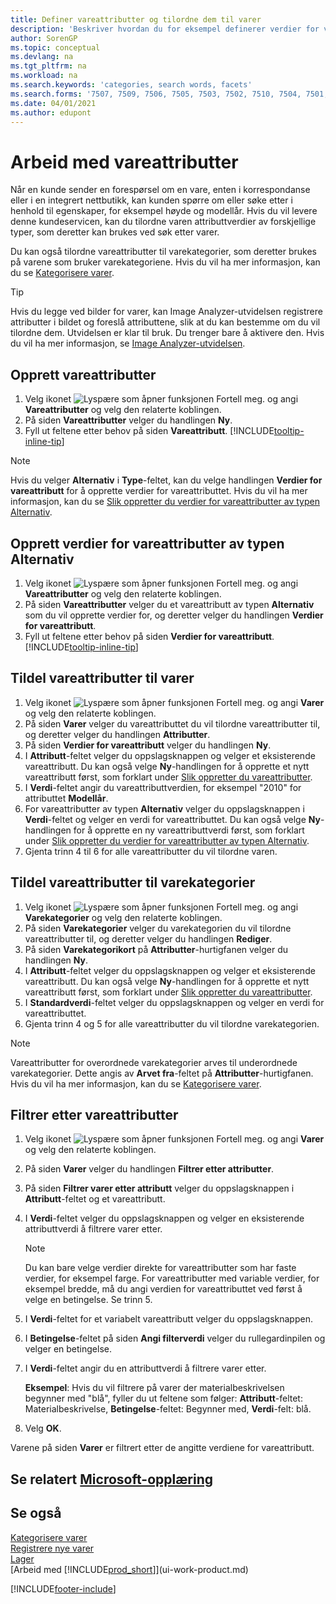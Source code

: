 ```yaml
---
title: Definer vareattributter og tilordne dem til varer
description: 'Beskriver hvordan du for eksempel definerer verdier for vareattributt som kan brukes som søkeord, og knytter dem til varer og varekategorier.'
author: SorenGP
ms.topic: conceptual
ms.devlang: na
ms.tgt_pltfrm: na
ms.workload: na
ms.search.keywords: 'categories, search words, facets'
ms.search.forms: '7507, 7509, 7506, 7505, 7503, 7502, 7510, 7504, 7501, 7500, 9110, 5734, 7508'
ms.date: 04/01/2021
ms.author: edupont
---
```

# Arbeid med vareattributter

Når en kunde sender en forespørsel om en vare, enten i korrespondanse eller i en integrert nettbutikk, kan kunden spørre om eller søke etter i henhold til egenskaper, for eksempel høyde og modellår. Hvis du vil levere denne kundeservicen, kan du tilordne varen attributtverdier av forskjellige typer, som deretter kan brukes ved søk etter varer.

Du kan også tilordne vareattributter til varekategorier, som deretter brukes på varene som bruker varekategoriene. Hvis du vil ha mer informasjon, kan du se [Kategorisere varer](inventory-how-categorize-items.md).

> [!TIP]  
> Hvis du legge ved bilder for varer, kan Image Analyzer-utvidelsen registrere attributter i bildet og foreslå attributtene, slik at du kan bestemme om du vil tilordne dem. Utvidelsen er klar til bruk. Du trenger bare å aktivere den. Hvis du vil ha mer informasjon, se [Image Analyzer-utvidelsen](ui-extensions-image-analyzer.md).

## Opprett vareattributter

1. Velg ikonet ![Lyspære som åpner funksjonen Fortell meg.](media/ui-search/search_small.png "Fortell hva du vil gjøre") og angi **Vareattributter** og velg den relaterte koblingen.
2. På siden **Vareattributter** velger du handlingen **Ny**.
3. Fyll ut feltene etter behov på siden **Vareattributt**. [!INCLUDE[tooltip-inline-tip](includes/tooltip-inline-tip_md.md)]

> [!NOTE]  
> Hvis du velger **Alternativ** i **Type**-feltet, kan du velge handlingen **Verdier for vareattributt** for å opprette verdier for vareattributtet. Hvis du vil ha mer informasjon, kan du se [Slik oppretter du verdier for vareattributter av typen Alternativ](inventory-how-work-item-attributes.md#to-create-values-for-item-attributes-of-type-option).  

## Opprett verdier for vareattributter av typen Alternativ

1. Velg ikonet ![Lyspære som åpner funksjonen Fortell meg.](media/ui-search/search_small.png "Fortell hva du vil gjøre") og angi **Vareattributter** og velg den relaterte koblingen.
2. På siden **Vareattributter** velger du et vareattributt av typen **Alternativ** som du vil opprette verdier for, og deretter velger du handlingen **Verdier for vareattributt**.
3. Fyll ut feltene etter behov på siden **Verdier for vareattributt**. [!INCLUDE[tooltip-inline-tip](includes/tooltip-inline-tip_md.md)]

## Tildel vareattributter til varer

1. Velg ikonet ![Lyspære som åpner funksjonen Fortell meg.](media/ui-search/search_small.png "Fortell hva du vil gjøre") og angi **Varer** og velg den relaterte koblingen.
2. På siden **Varer** velger du vareattributtet du vil tilordne vareattributter til, og deretter velger du handlingen **Attributter**.
3. På siden **Verdier for vareattributt** velger du handlingen **Ny**.
4. I **Attributt**-feltet velger du oppslagsknappen og velger et eksisterende vareattributt. Du kan også velge **Ny**-handlingen for å opprette et nytt vareattributt først, som forklart under [Slik oppretter du vareattributter](inventory-how-work-item-attributes.md#to-create-item-attributes).
5. I **Verdi**-feltet angir du vareattributtverdien, for eksempel "2010" for attributtet **Modellår**.
6. For vareattributter av typen **Alternativ** velger du oppslagsknappen i **Verdi**-feltet og velger en verdi for vareattributtet. Du kan også velge **Ny**-handlingen for å opprette en ny vareattributtverdi først, som forklart under [Slik oppretter du verdier for vareattributter av typen Alternativ](inventory-how-work-item-attributes.md#to-assign-item-attributes-to-items).
7. Gjenta trinn 4 til 6 for alle vareattributter du vil tilordne varen.

## Tildel vareattributter til varekategorier

1. Velg ikonet ![Lyspære som åpner funksjonen Fortell meg.](media/ui-search/search_small.png "Fortell hva du vil gjøre") og angi **Varekategorier** og velg den relaterte koblingen.
2. På siden **Varekategorier** velger du varekategorien du vil tilordne vareattributter til, og deretter velger du handlingen **Rediger**.
3. På siden **Varekategorikort** på **Attributter**-hurtigfanen velger du handlingen **Ny**.
4. I **Attributt**-feltet velger du oppslagsknappen og velger et eksisterende vareattributt. Du kan også velge **Ny**-handlingen for å opprette et nytt vareattributt først, som forklart under [Slik oppretter du vareattributter](inventory-how-work-item-attributes.md#to-create-item-attributes).
5. I **Standardverdi**-feltet velger du oppslagsknappen og velger en verdi for vareattributtet.
6. Gjenta trinn 4 og 5 for alle vareattributter du vil tilordne varekategorien.

> [!NOTE]  
> Vareattributter for overordnede varekategorier arves til underordnede varekategorier. Dette angis av **Arvet fra**-feltet på **Attributter**-hurtigfanen. Hvis du vil ha mer informasjon, kan du se [Kategorisere varer](inventory-how-categorize-items.md).

## Filtrer etter vareattributter

1. Velg ikonet ![Lyspære som åpner funksjonen Fortell meg.](media/ui-search/search_small.png "Fortell hva du vil gjøre") og angi **Varer** og velg den relaterte koblingen.
2. På siden **Varer** velger du handlingen **Filtrer etter attributter**.
3. På siden **Filtrer varer etter attributt** velger du oppslagsknappen i **Attributt**-feltet og et vareattributt.
4. I **Verdi**-feltet velger du oppslagsknappen og velger en eksisterende attributtverdi å filtrere varer etter.

    > [!NOTE]  
    > Du kan bare velge verdier direkte for vareattributter som har faste verdier, for eksempel farge. For vareattributter med variable verdier, for eksempel bredde, må du angi verdien for vareattributtet ved først å velge en betingelse. Se trinn 5.
5. I **Verdi**-feltet for et variabelt vareattributt velger du oppslagsknappen.
6. I **Betingelse**-feltet på siden **Angi filterverdi** velger du rullegardinpilen og velger en betingelse.
7. I **Verdi**-feltet angir du en attributtverdi å filtrere varer etter.

    **Eksempel**: Hvis du vil filtrere på varer der materialbeskrivelsen begynner med "blå", fyller du ut feltene som følger: **Attributt**-feltet: Materialbeskrivelse, **Betingelse**-feltet: Begynner med, **Verdi**-felt: blå.
8. Velg **OK**.

Varene på siden **Varer** er filtrert etter de angitte verdiene for vareattributt.

## Se relatert [Microsoft-opplæring](/training/modules/trade-master-data-dynamics-365-business-central/)

## Se også

[Kategorisere varer](inventory-how-categorize-items.md)  
[Registrere nye varer](inventory-how-register-new-items.md)  
[Lager](inventory-manage-inventory.md)  
[Arbeid med [!INCLUDE[prod_short](includes/prod_short.md)]](ui-work-product.md)


[!INCLUDE[footer-include](includes/footer-banner.md)]
